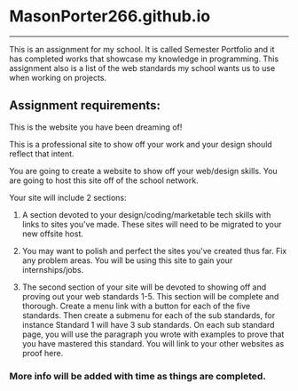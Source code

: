 # MasonPorter266.github.io
---
This is an assignment for my school. It is called Semester Portfolio and it has completed works that showcase my knowledge in programming. This assignment also is a list of the web standards my school wants us to use when working on projects.

Assignment requirements:
---
This is the website you have been dreaming of!

This is a professional site to show off your work and your design should reflect that intent.

You are going to create a website to show off your web/design skills. You are going to host this site off of the school network.

Your site will include 2 sections:

1. A section devoted to your design/coding/marketable tech skills with links to sites you've made. These sites will need to be migrated to your new offsite host.

2. You may want to polish and perfect the sites you've created thus far. Fix any problem areas. You will be using this site to gain your internships/jobs.

3. The second section of your site will be devoted to showing off and proving out your web standards 1-5. This section will be complete and thorough. Create a menu link with a button for each of the five standards. Then create a submenu for each of the sub standards, for instance Standard 1 will have 3 sub standards. On each sub standard page, you will use the paragraph you wrote with examples to prove that you have mastered this standard. You will link to your other websites as proof here.

### More info will be added with time as things are completed.
